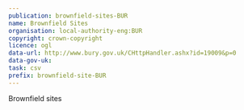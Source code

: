 ```yaml
---
publication: brownfield-sites-BUR
name: Brownfield Sites
organisation: local-authority-eng:BUR
copyright: crown-copyright
licence: ogl
data-url: http://www.bury.gov.uk/CHttpHandler.ashx?id=19009&p=0
data-gov-uk: 
task: csv
prefix: brownfield-site-BUR
---
```


Brownfield sites

